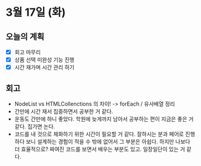 # 3월 17일 (화)

## 오늘의 계획

- [x] 회고 마무리
- [x] 상품 선택 미완성 기능 진행
- [x] 시간 재가며 시간 관리 하기

## 회고

- NodeList vs HTMLCollenctions 의 차이! -> forEach / 유사배열 정리
- 간만에 시간 재서 집중하면서 공부한 거 같다.
- 운동도 간만에 하니 좋았다. 학원에 늦게까지 남아서 공부하는 편이 지금은 좋은 거 같다. 집가면 논다.
- 코드를 내 것으로 체화하기 위한 시간이 필요할 거 같다. 잘하시는 분과 페어로 진행하다 보니 설계하는 경험이 적을 수 밖에 없어서 그 부분은 아쉽다. 하지만 나보다 더 효율적으로? 짜여진 코드를 보면서 배우는 부분도 있고. 일장일단이 있는 거 같다.
